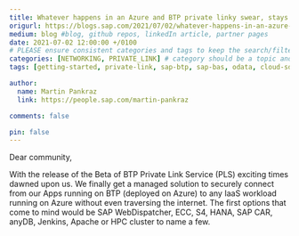 ```yaml
---
title: Whatever happens in an Azure and BTP private linky swear, stays in the linky swear! An implementation story of the Private Link Service for Azure.
origurl: https://blogs.sap.com/2021/07/02/whatever-happens-in-an-azure-and-btp-private-linky-swear-stays-in-the-linky-swear/
medium: blog #blog, github repos, linkedIn article, partner pages
date: 2021-07-02 12:00:00 +/0100
# PLEASE ensure consistent categories and tags to keep the search/filtering meaningful!
categories: [NETWORKING, PRIVATE_LINK] # category should be a topic and sub-category primary product
tags: [getting-started, private-link, sap-btp, sap-bas, odata, cloud-sdk, java, cap]     # TAG names should always be lowercase

author:
  name: Martin Pankraz
  link: https://people.sap.com/martin-pankraz

comments: false

pin: false
---
```


Dear community,

With the release of the Beta of BTP Private Link Service (PLS) exciting times dawned upon us. We finally get a managed solution to securely connect from our Apps running on BTP (deployed on Azure) to any IaaS workload running on Azure without even traversing the internet. The first options that come to mind would be SAP WebDispatcher, ECC, S4, HANA, SAP CAR, anyDB, Jenkins, Apache or HPC cluster to name a few.
